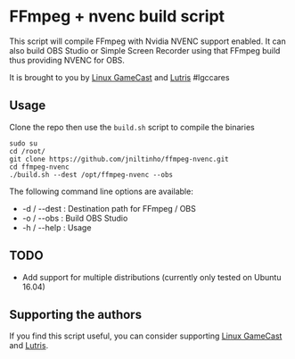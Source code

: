 # FFmpeg + nvenc build script

This script will compile FFmpeg with Nvidia NVENC support enabled.
It can also build OBS Studio or Simple Screen Recorder using that FFmpeg build
thus providing NVENC for OBS.

It is brought to you by [Linux GameCast](http://linuxgamecast.com/) and
[Lutris](https://lutris.net) #lgccares

## Usage

Clone the repo then use the `build.sh` script to compile the binaries

```
sudo su
cd /root/
git clone https://github.com/jniltinho/ffmpeg-nvenc.git
cd ffmpeg-nvenc
./build.sh --dest /opt/ffmpeg-nvenc --obs
```

The following command line options are available:

* -d / --dest <path> : Destination path for FFmpeg / OBS
* -o / --obs : Build OBS Studio
* -h / --help : Usage

## TODO

* Add support for multiple distributions (currently only tested on Ubuntu 16.04)

## Supporting the authors

If you find this script useful, you can consider
supporting [Linux GameCast](https://www.patreon.com/linuxgamecast)
and [Lutris](https://www.patreon.com/lutris).
